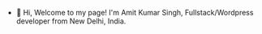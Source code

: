 - 👋 Hi, Welcome to my page! I'm Amit Kumar Singh, Fullstack/Wordpress developer from New Delhi, India.


<!---
amitks679/amitks679 is a ✨ special ✨ repository because its `README.md` (this file) appears on your GitHub profile.
You can click the Preview link to take a look at your changes.
--->

